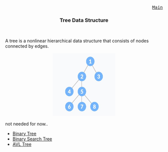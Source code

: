 <p align="right">
<kbd>
<a href="https://github.com/Sid-WC121/DSA" >Main</a><br>
</kbd>
</p>
<h3 align="center"> Tree Data Structure</h3>
<br>

<p>A tree is a nonlinear hierarchical data structure that consists of nodes connected by edges.</p>
<p align="center">
<img src="/tree/tree.jpg" alt="Undirected graph" style="height: 200px; width:200px;"/>
</p>

<p> not needed for now.. </p>

- [Binary Tree](./binary-tree/BINARY-TREE.md)
- [Binary Search Tree](./binary-search-tree/BINARY-SEARCH-TREE.md)
- [AVL Tree](./AVL-tree/AVL-TREE.md)
